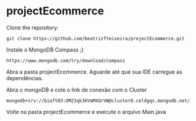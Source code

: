 # projectEcommerce



Clone  the repository: 
```
git clone https://github.com/beatrizfteixeira/projectEcommerce.git
```
Instale o MongoDB Compass ;)
```
https://www.mongodb.com/try/download/compass
```
Abra a pasta projectEcommerce. Aguarde até que sua IDE carregue as dependências.

Abra o mongoDB e cole o link de conexão com o Cluster
```
mongodb+srv://biaft03:OMZ3qk36VmMXQrVW@cluster0.celdgqs.mongodb.net/
```
Volte na pasta projectEcommerce e execute o arquivo Main.java


